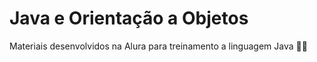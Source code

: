 # Java e Orientação a Objetos
Materiais desenvolvidos na Alura para treinamento a linguagem Java 👩‍💻
